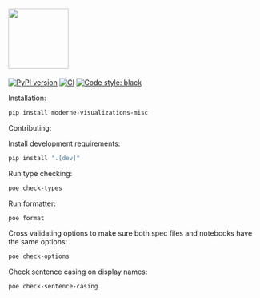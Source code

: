 # <img src="https://github.com/moderneinc/moderne-visualizations-misc/assets/4691147/b8c59f5c-f603-431e-a8e9-08227954186c" height="120px" />

[![PyPI version](https://badge.fury.io/py/moderne-visualizations-misc.svg)](https://badge.fury.io/py/moderne-visualizations-misc)
[![CI](https://github.com/moderneinc/moderne-visualizations-misc/actions/workflows/checks.yml/badge.svg)](https://github.com/moderneinc/moderne-visualizations-misc/actions/workflows/checks.yml)
[![Code style: black](https://img.shields.io/badge/code%20style-black-000000.svg)](https://github.com/ambv/black)

Installation:

```bash
pip install moderne-visualizations-misc
```

Contributing:

Install development requirements:

```bash
pip install ".[dev]"
```

Run type checking:

```bash
poe check-types
```

Run formatter:

```bash
poe format
```

Cross validating options to make sure both spec files and notebooks have the same options:

```bash
poe check-options
```

Check sentence casing on display names:

```bash
poe check-sentence-casing
```
